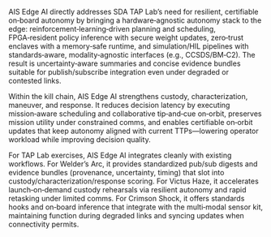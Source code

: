 AIS Edge AI directly addresses SDA TAP Lab’s need for resilient, certifiable on‑board autonomy by bringing a hardware‑agnostic autonomy stack to the edge: reinforcement‑learning‑driven planning and scheduling, FPGA‑resident policy inference with secure weight updates, zero‑trust enclaves with a memory‑safe runtime, and simulation/HIL pipelines with standards‑aware, modality‑agnostic interfaces (e.g., CCSDS/BM‑C2). The result is uncertainty‑aware summaries and concise evidence bundles suitable for publish/subscribe integration even under degraded or contested links.

Within the kill chain, AIS Edge AI strengthens custody, characterization, maneuver, and response. It reduces decision latency by executing mission‑aware scheduling and collaborative tip‑and‑cue on‑orbit, preserves mission utility under constrained comms, and enables certifiable on‑orbit updates that keep autonomy aligned with current TTPs—lowering operator workload while improving decision quality.

For TAP Lab exercises, AIS Edge AI integrates cleanly with existing workflows. For Welder’s Arc, it provides standardized pub/sub digests and evidence bundles (provenance, uncertainty, timing) that slot into custody/characterization/response scoring. For Victus Haze, it accelerates launch‑on‑demand custody rehearsals via resilient autonomy and rapid retasking under limited comms. For Crimson Shock, it offers standards hooks and on‑board inference that integrate with the multi‑modal sensor kit, maintaining function during degraded links and syncing updates when connectivity permits.

